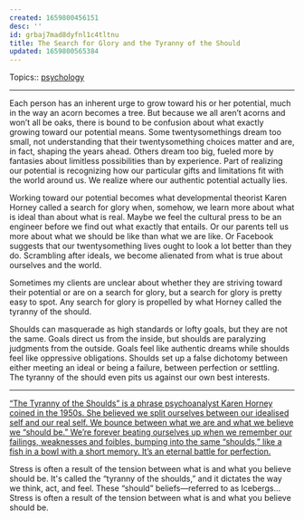 ```yaml
---
created: 1659800456151
desc: ''
id: grbaj7mad8dyfnl1c4tltnu
title: The Search for Glory and the Tyranny of the Should
updated: 1659800565384
---
```

   
Topics::  [psychology](../topics/psychology.md)   
   
   
---   
   
Each person has an inherent urge to grow toward his or her potential, much in the way an acorn becomes a tree. But because we all aren’t acorns and won’t all be oaks, there is bound to be confusion about what exactly growing toward our potential means. Some twentysomethings dream too small, not understanding that their twentysomething choices matter and are, in fact, shaping the years ahead. Others dream too big, fueled more by fantasies about limitless possibilities than by experience. Part of realizing our potential is recognizing how our particular gifts and limitations fit with the world around us. We realize where our authentic potential actually lies.   
   
Working toward our potential becomes what developmental theorist Karen Horney called a search for glory when, somehow, we learn more about what is ideal than about what is real. Maybe we feel the cultural press to be an engineer before we find out what exactly that entails. Or our parents tell us more about what we should be like than what we are like. Or Facebook suggests that our twentysomething lives ought to look a lot better than they do. Scrambling after ideals, we become alienated from what is true about ourselves and the world.   
   
Sometimes my clients are unclear about whether they are striving toward their potential or are on a search for glory, but a search for glory is pretty easy to spot. Any search for glory is propelled by what Horney called the tyranny of the should.   
   
Shoulds can masquerade as high standards or lofty goals, but they are not the same. Goals direct us from the inside, but shoulds are paralyzing judgments from the outside. Goals feel like authentic dreams while shoulds feel like oppressive obligations. Shoulds set up a false dichotomy between either meeting an ideal or being a failure, between perfection or settling. The tyranny of the should even pits us against our own best interests.   
   
   
---   
   
[“The Tyranny of the Shoulds” is a phrase psychoanalyst Karen Horney coined in the 1950s. She believed we split ourselves between our idealised self and our real self. We bounce between what we are and what we believe we “should be.” We’re forever beating ourselves up when we remember our failings, weaknesses and foibles, bumping into the same “shoulds,” like a fish in a bowl with a short memory. It’s an eternal battle for perfection.](https://www.theroompsy.com/the-green-space-well-being/the-tyranny-of-the-shoulds)   
   
Stress is often a result of the tension between what is and what you believe should be. It's called the “tyranny of the shoulds,” and it dictates the way we think, act, and feel. These “should” beliefs—referred to as Icebergs… Stress is often a result of the tension between what is and what you believe should be.